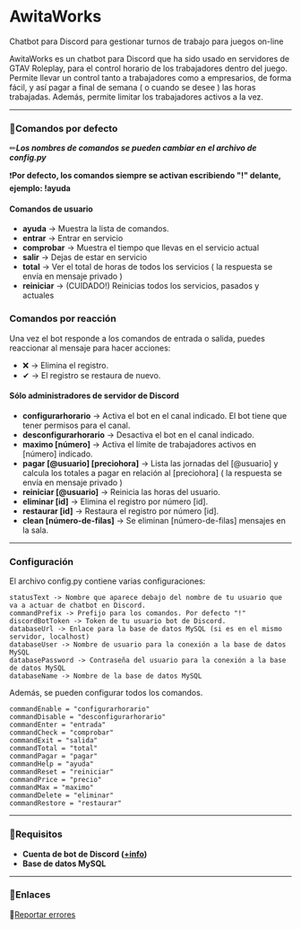 # AwitaWorks
Chatbot para Discord para gestionar turnos de trabajo para juegos on-line

AwitaWorks es un chatbot para Discord que ha sido usado en servidores de GTAV Roleplay, para el control horario de los trabajadores dentro del juego. Permite llevar un control tanto a trabajadores como a empresarios, de forma fácil, y así pagar a final de semana ( o cuando se desee ) las horas trabajadas. Además, permite limitar los trabajadores activos a la vez.

---
### 📘Comandos por defecto

✏***Los nombres de comandos se pueden cambiar en el archivo de config.py***

❗**Por defecto, los comandos siempre se activan escribiendo "!" delante, ejemplo: !ayuda**

#### Comandos de usuario
- **ayuda** -> Muestra la lista de comandos.
- **entrar** -> Entrar en servicio
- **comprobar** -> Muestra el tiempo que llevas en el servicio actual
- **salir** -> Dejas de estar en servicio
- **total** -> Ver el total de horas de todos los servicios ( la respuesta se envía en mensaje privado )
- **reiniciar** -> (CUIDADO!) Reinicias todos los servicios, pasados y actuales

### Comandos por reacción
Una vez el bot responde a los comandos de entrada o salida, puedes reaccionar al mensaje para hacer acciones:
- ❌ -> Elimina el registro.
- ✔ -> El registro se restaura de nuevo.

#### Sólo administradores de servidor de Discord
- **configurarhorario** -> Activa el bot en el canal indicado. El bot tiene que tener permisos para el canal.
- **desconfigurarhorario** -> Desactiva el bot en el canal indicado.
- **maximo [número]** -> Activa el límite de trabajadores activos en [número] indicado.
- **pagar [@usuario] [preciohora]** -> Lista las jornadas del [@usuario] y calcula los totales a pagar en relación al [preciohora] ( la respuesta se envía en mensaje privado ) 
- **reiniciar [@usuario]** -> Reinicia las horas del usuario.
- **eliminar [id]** -> Elimina el registro por número [id].
- **restaurar [id]** -> Restaura el registro por número [id].
- **clean [número-de-filas]** -> Se eliminan [número-de-filas] mensajes en la sala.

---
### Configuración
El archivo config.py contiene varias configuraciones:
```
statusText -> Nombre que aparece debajo del nombre de tu usuario que va a actuar de chatbot en Discord.
commandPrefix -> Prefijo para los comandos. Por defecto "!"
discordBotToken -> Token de tu usuario bot de Discord.
databaseUrl -> Enlace para la base de datos MySQL (si es en el mismo servidor, localhost)
databaseUser -> Nombre de usuario para la conexión a la base de datos MySQL
databasePassword -> Contraseña del usuario para la conexión a la base de datos MySQL
databaseName -> Nombre de la base de datos MySQL
```

Además, se pueden configurar todos los comandos.
```
commandEnable = "configurarhorario"
commandDisable = "desconfigurarhorario"
commandEnter = "entrada"
commandCheck = "comprobar"
commandExit = "salida"
commandTotal = "total"
commandPagar = "pagar"
commandHelp = "ayuda"
commandReset = "reiniciar"
commandPrice = "precio"
commandMax = "maximo"
commandDelete = "eliminar"
commandRestore = "restaurar"
```

---

### 📌Requisitos
- **Cuenta de bot de Discord ([+info](https://github.com/reactiflux/discord-irc/wiki/Creating-a-discord-bot-&-getting-a-token))**
- **Base de datos MySQL**
---

### 🔎Enlaces
🐛[Reportar errores](https://github.com/merksk8/AwitaWorks/issues)
